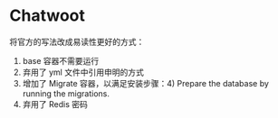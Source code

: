 # Chatwoot

将官方的写法改成易读性更好的方式：

1. base 容器不需要运行
2. 弃用了 yml 文件中引用申明的方式
3. 增加了 Migrate 容器，以满足安装步骤：4) Prepare the database by running the migrations.
4. 弃用了 Redis 密码